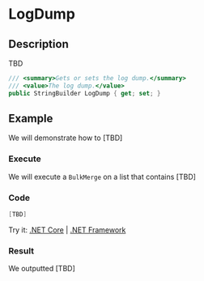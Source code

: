 # LogDump

## Description

TBD

```csharp
/// <summary>Gets or sets the log dump.</summary>
/// <value>The log dump.</value>
public StringBuilder LogDump { get; set; }
```

## Example

We will demonstrate how to [TBD]

### Execute

We will execute a `BulkMerge` on a list that contains [TBD]

### Code

```csharp
[TBD]
```

Try it: [.NET Core]([TBD]) | [.NET Framework]([TBD])

### Result

We outputted [TBD]